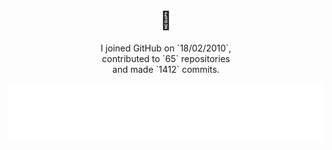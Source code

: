 <h1 align="center">👋</h1>

<p align="center">
  I joined GitHub on `18/02/2010`,<br/>
  contributed to `65` repositories<br/>
  and made `1412` commits.
</p>

<p align="center">
  <img src="https://github.com/hongaar/hongaar/blob/main/.cache/languages.svg">
</p>
